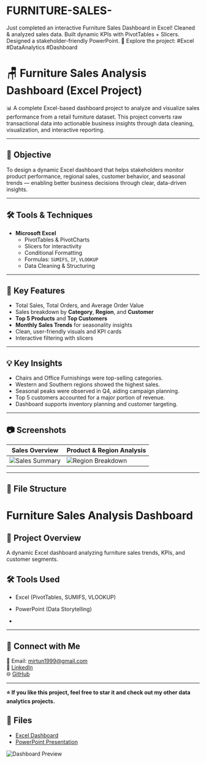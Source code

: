 # FURNITURE-SALES-
 Just completed an interactive Furniture Sales Dashboard in Excel!  Cleaned &amp; analyzed sales data.  Built dynamic KPIs with PivotTables + Slicers.  Designed a stakeholder-friendly PowerPoint. 🔗 Explore the project:  #Excel #DataAnalytics #Dashboard


 # 🪑 Furniture Sales Analysis Dashboard (Excel Project)

📊 A complete Excel-based dashboard project to analyze and visualize sales performance from a retail furniture dataset. This project converts raw transactional data into actionable business insights through data cleaning, visualization, and interactive reporting.

---

## 🎯 Objective

To design a dynamic Excel dashboard that helps stakeholders monitor product performance, regional sales, customer behavior, and seasonal trends — enabling better business decisions through clear, data-driven insights.

---

## 🛠 Tools & Techniques

- **Microsoft Excel**
  - PivotTables & PivotCharts
  - Slicers for interactivity
  - Conditional Formatting
  - Formulas: `SUMIFS`, `IF`, `VLOOKUP`
  - Data Cleaning & Structuring

---

## 📌 Key Features

- Total Sales, Total Orders, and Average Order Value
- Sales breakdown by **Category**, **Region**, and **Customer**
- **Top 5 Products** and **Top Customers**
- **Monthly Sales Trends** for seasonality insights
- Clean, user-friendly visuals and KPI cards
- Interactive filtering with slicers

---

## 💡 Key Insights

- Chairs and Office Furnishings were top-selling categories.
- Western and Southern regions showed the highest sales.
- Seasonal peaks were observed in Q4, aiding campaign planning.
- Top 5 customers accounted for a major portion of revenue.
- Dashboard supports inventory planning and customer targeting.

---

## 📷 Screenshots

| Sales Overview | Product & Region Analysis |
|----------------|---------------------------|
| ![Sales Summary](link-to-your-image-1) | ![Region Breakdown](link-to-your-image-2) |

---

## 📂 File Structure



# Furniture Sales Analysis Dashboard  

## 📌 Project Overview  
A dynamic Excel dashboard analyzing furniture sales trends, KPIs, and customer segments.  

## 🛠️ Tools Used  
- Excel (PivotTables, SUMIFS, VLOOKUP)  
- PowerPoint (Data Storytelling)

- 
---

## 🔗 Connect with Me

📧 Email: mirtun1999@gmail.com  
🔗 [LinkedIn](https://www.linkedin.com/in/mirtunjay-kumar23/)  
🌐 [GitHub](https://github.com/Mirtunjay24)

---

**⭐ If you like this project, feel free to star it and check out my other data analytics projects.**


## 📂 Files  
- [Excel Dashboard](Furniture_Sales_Analysis.xlsx)  
- [PowerPoint Presentation](Furniture_Sales_Presentation.pptx)  

![Dashboard Preview](screenshot_dashboard.png)  
